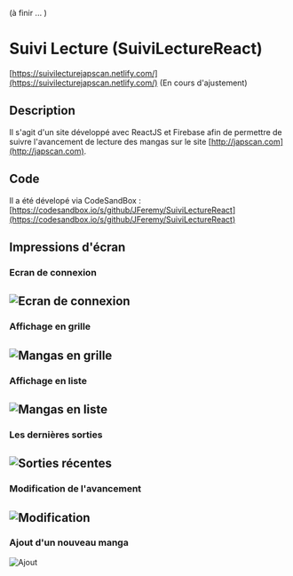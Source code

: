(à finir ... )

# Suivi Lecture (SuiviLectureReact)
[https://suivilecturejapscan.netlify.com/](https://suivilecturejapscan.netlify.com/) (En cours d'ajustement)

## Description
Il s'agit d'un site développé avec ReactJS et Firebase afin de permettre de suivre l'avancement de lecture des mangas sur le site [http://japscan.com](http://japscan.com).

## Code
Il a été dévelopé via CodeSandBox : [https://codesandbox.io/s/github/JFeremy/SuiviLectureReact](https://codesandbox.io/s/github/JFeremy/SuiviLectureReact)

## Impressions d'écran
### Ecran de connexion
![Ecran de connexion](https://firebasestorage.googleapis.com/v0/b/scanmanga-8152c.appspot.com/o/Screen_0_Connexion.PNG?alt=media&token=cb7802ee-9eb5-4180-a1aa-a33cff94d2b0)
-----------------
### Affichage en grille
![Mangas en grille](https://firebasestorage.googleapis.com/v0/b/scanmanga-8152c.appspot.com/o/Screen_1_Grid.PNG?alt=media&token=e6e4becc-226d-4029-88cc-924af41db925)
-----------------
### Affichage en liste
![Mangas en liste](https://firebasestorage.googleapis.com/v0/b/scanmanga-8152c.appspot.com/o/Screen_2_List.PNG?alt=media&token=b1a88591-90d0-496c-b745-3bf864563ab2)
-----------------
### Les dernières sorties
![Sorties récentes](https://firebasestorage.googleapis.com/v0/b/scanmanga-8152c.appspot.com/o/Screen_3_Release.PNG?alt=media&token=3334e5e9-9124-4703-8560-0a69d3673600)
-----------------
### Modification de l'avancement
![Modification](https://firebasestorage.googleapis.com/v0/b/scanmanga-8152c.appspot.com/o/Screen_4_Chapter.PNG?alt=media&token=948aca67-e550-4cfd-a41e-e77750e6bd61)
-----------------
### Ajout d'un nouveau manga
![Ajout](https://firebasestorage.googleapis.com/v0/b/scanmanga-8152c.appspot.com/o/Screen_5_Add.PNG?alt=media&token=e7323b11-bf63-4bdc-9d36-487f76b38cb6)


